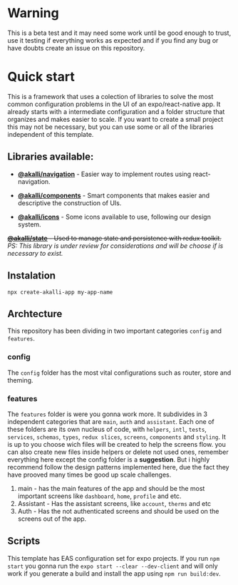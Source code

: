 # Warning

This is a beta test and it may need some work until be good enough to trust, use it testing if everything works as expected and if you find any bug or have doubts create an issue on this repository.

# Quick start

This is a framework that uses a colection of libraries to solve the most common configuration problems in the UI of an expo/react-native app. It already starts with a intermediate configuration and a folder structure that organizes and makes easier to scale. If you want to create a small project this may not be necessary, but you can use some or all of the libraries independent of this template.

## Libraries available:

- [**@akalli/navigation**](https://github.com/akallidreams/navigation) - Easier way to implement routes using react-navigation.

- [**@akalli/components**](https://github.com/akallidreams/components) - Smart components that makes easier and descriptive the construction of UIs.

- [**@akalli/icons**](https://github.com/akallidreams/icons) - Some icons available to use, following our design system.

~~[**@akalli/state**](https://github.com/akallidreams/state) - Used to manage state and persistence with redux toolkit.~~
_PS: This library is under review for considerations and will be choose if is necessary to exist._

## Instalation

`npx create-akalli-app my-app-name`

## Archtecture

This repository has been dividing in two important categories `config` and `features`.

### config

The `config` folder has the most vital configurations such as router, store and theming.

### features

The `features` folder is were you gonna work more. It subdivides in 3 independent categories that are `main`, `auth` and `assistant`. Each one of these folders are its own nucleus of code, with `helpers`, `intl`, `tests`, `services`, `schemas`, `types`, `redux slices`, `screens`, `components` and `styling`. It is up to you choose wich files will be created to help the screens flow. you can also create new files inside helpers or delete not used ones, remember everything here except the config folder is a **suggestion**. But i highly recommend follow the design patterns implemented here, due the fact they have prooved many times be good up scale challenges.

1. main - has the main features of the app and should be the most important screens like `dashboard`, `home`, `profile` and etc.
2. Assistant - Has the assistant screens, like `account`, `therms` and etc
3. Auth - Has the not authenticated screens and should be used on the screens out of the app.

## Scripts

This template has EAS configuration set for expo projects. If you run `npm start` you gonna run the `expo start --clear --dev-client` and will only work if you generate a build and install the app using `npm run build:dev`.
